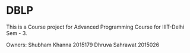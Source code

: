 # DBLP

This is a Course project for Advanced Programming Course for IIIT-Delhi Sem - 3.

Owners:
	Shubham Khanna	2015179
	Dhruva Sahrawat	2015026